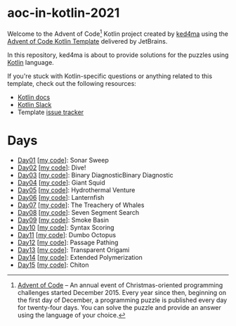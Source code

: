 # aoc-in-kotlin-2021

Welcome to the Advent of Code[^aoc] Kotlin project created by [ked4ma][github] using the [Advent of Code Kotlin Template][template] delivered by JetBrains.

In this repository, ked4ma is about to provide solutions for the puzzles using [Kotlin][kotlin] language.

If you're stuck with Kotlin-specific questions or anything related to this template, check out the following resources:

- [Kotlin docs][docs]
- [Kotlin Slack][slack]
- Template [issue tracker][issues]

# Days 
- [Day01](https://adventofcode.com/2021/day/1) [[my code](src/main/kotlin/Day01.kt)]: Sonar Sweep
- [Day02](https://adventofcode.com/2021/day/2) [[my code](src/main/kotlin/Day02.kt)]: Dive!
- [Day03](https://adventofcode.com/2021/day/3) [[my code](src/main/kotlin/Day03.kt)]: Binary DiagnosticBinary Diagnostic
- [Day04](https://adventofcode.com/2021/day/4) [[my code](src/main/kotlin/Day04.kt)]: Giant Squid
- [Day05](https://adventofcode.com/2021/day/5) [[my code](src/main/kotlin/Day05.kt)]: Hydrothermal Venture
- [Day06](https://adventofcode.com/2021/day/6) [[my code](src/main/kotlin/Day06.kt)]: Lanternfish
- [Day07](https://adventofcode.com/2021/day/7) [[my code](src/main/kotlin/Day07.kt)]: The Treachery of Whales
- [Day08](https://adventofcode.com/2021/day/8) [[my code](src/main/kotlin/Day08.kt)]: Seven Segment Search
- [Day09](https://adventofcode.com/2021/day/9) [[my code](src/main/kotlin/Day09.kt)]: Smoke Basin
- [Day10](https://adventofcode.com/2021/day/10) [[my code](src/main/kotlin/Day10.kt)]: Syntax Scoring
- [Day11](https://adventofcode.com/2021/day/11) [[my code](src/main/kotlin/Day11.kt)]: Dumbo Octopus
- [Day12](https://adventofcode.com/2021/day/12) [[my code](src/main/kotlin/Day12.kt)]: Passage Pathing
- [Day13](https://adventofcode.com/2021/day/13) [[my code](src/main/kotlin/Day13.kt)]: Transparent Origami
- [Day14](https://adventofcode.com/2021/day/14) [[my code](src/main/kotlin/Day14.kt)]: Extended Polymerization
- [Day15](https://adventofcode.com/2021/day/15) [[my code](src/main/kotlin/Day15.kt)]: Chiton

[^aoc]:
    [Advent of Code][aoc] – An annual event of Christmas-oriented programming challenges started December 2015.
    Every year since then, beginning on the first day of December, a programming puzzle is published every day for twenty-four days.
    You can solve the puzzle and provide an answer using the language of your choice.

[aoc]: https://adventofcode.com
[docs]: https://kotlinlang.org/docs/home.html
[github]: https://github.com/ked4ma
[issues]: https://github.com/kotlin-hands-on/advent-of-code-kotlin-template/issues
[kotlin]: https://kotlinlang.org
[slack]: https://surveys.jetbrains.com/s3/kotlin-slack-sign-up
[template]: https://github.com/kotlin-hands-on/advent-of-code-kotlin-template

